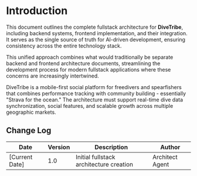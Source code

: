 # Introduction

This document outlines the complete fullstack architecture for **DiveTribe**, including backend systems, frontend implementation, and their integration. It serves as the single source of truth for AI-driven development, ensuring consistency across the entire technology stack.

This unified approach combines what would traditionally be separate backend and frontend architecture documents, streamlining the development process for modern fullstack applications where these concerns are increasingly intertwined.

DiveTribe is a mobile-first social platform for freedivers and spearfishers that combines performance tracking with community building - essentially "Strava for the ocean." The architecture must support real-time dive data synchronization, social features, and scalable growth across multiple geographic markets.

## Change Log

| Date           | Version | Description                             | Author          |
| -------------- | ------- | --------------------------------------- | --------------- |
| [Current Date] | 1.0     | Initial fullstack architecture creation | Architect Agent |
